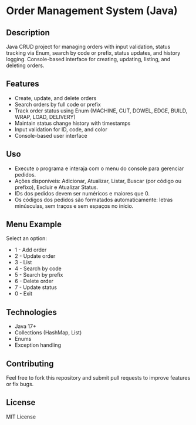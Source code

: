 # Order Management System (Java)

## Description
Java CRUD project for managing orders with input validation, status tracking via Enum, search by code or prefix, status updates, and history logging. Console-based interface for creating, updating, listing, and deleting orders.

## Features
- Create, update, and delete orders  
- Search orders by full code or prefix  
- Track order status using Enum (MACHINE, CUT, DOWEL, EDGE, BUILD, WRAP, LOAD, DELIVERY)  
- Maintain status change history with timestamps  
- Input validation for ID, code, and color  
- Console-based user interface

## Uso
- Execute o programa e interaja com o menu do console para gerenciar pedidos.  
- Ações disponíveis: Adicionar, Atualizar, Listar, Buscar (por código ou prefixo), Excluir e Atualizar Status.  
- IDs dos pedidos devem ser numéricos e maiores que 0.  
- Os códigos dos pedidos são formatados automaticamente: letras minúsculas, sem traços e sem espaços no início. 

## Menu Example
Select an option:
- 1 - Add order
- 2 - Update order
- 3 - List
- 4 - Search by code
- 5 - Search by prefix
- 6 - Delete order
- 7 - Update status
- 0 - Exit
 
## Technologies
- Java 17+  
- Collections (HashMap, List)  
- Enums  
- Exception handling  

## Contributing
Feel free to fork this repository and submit pull requests to improve features or fix bugs.  

## License
MIT License
